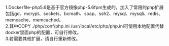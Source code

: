 1.Dockerfile-php5.6是基于官方镜像php-5.6fpm生成的，加入了常用的php扩展包括gd、mcrypt、sockets、bcmath、soap、ssh2、mysql、mysqli、redis、memcache、memcached。<br/>
2.其中COPY ./php/conf/php.ini /usr/local/etc/php/php.ini可使用本地配置代替docker里面php的配置，可自行修改。 <br/>
3.若需要其他扩展，请自行重新修改。<br/>
